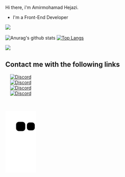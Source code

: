Hi there, i'm Amirmohamad Hejazi.
- I'm a Front-End Developer 

![](https://komarev.com/ghpvc/?username=Amirmohamadhejazi&style=flat&color=blueviolet)

![Anurag's github stats](https://github-readme-stats.vercel.app/api?username=Amirmohamadhejazi&show_icons=true&theme=radical&count_private=true)
[![Top Langs](https://github-readme-stats.vercel.app/api/top-langs/?username=Amirmohamadhejazi&layout=compact&theme=radical)](https://github.com/anuraghazra/github-readme-stats)

<img src="https://spotify-recently-played-readme.vercel.app/api?user=4h86kvn0oq4b2irftxds2c3ob">

<h2>Contact me with the following links</h2>
<div style="flex-direction: row ; display: flex ; flex-wrap: wrap ; width: 100% ; justify-content: space-between">
<div style="flex-direction: column ; display: flex ; justify-content: center ; align-items: center">
  
<a href="https://discord.com/users/991284573726060615" target="_blank">
<img src="https://uploads-ssl.webflow.com/5a0c28c1d98b1d000187498f/5c945c3d21f1ed239a16d8de_discord-512.png" alt="Discord" width="60px" height="60px"/>
</a>
  
<a href="https://discord.gg/r8wEFeQWPx" target="_blank">
<img src="https://images-ext-1.discordapp.net/external/axwZCkPEaIRSn_sabdnPymnnOkT_7bzvbQjeXY9ra9E/%3Fsize%3D1024/https/cdn.discordapp.com/icons/760482272733298759/a_2bd20bc55b80540b62ae3cf1621c4aae.gif" alt="Discord" width="60px" height="60px"/>
</a>
  
<a href="https://www.instagram.com/amirmohamad_hr/" target="_blank">
<img src="https://cdn-icons-png.flaticon.com/512/174/174855.png" alt="Discord" width="60px" height="60px"/>
</a>

<a href="https://t.me/Amirmohamad_hr" target="_blank">
<img src="https://upload.wikimedia.org/wikipedia/commons/thumb/8/82/Telegram_logo.svg/640px-Telegram_logo.svg.png" alt="Discord" width="60px" height="60px"/>
</a>

  <h2></h2>
  <a href="https://github.com/Amirmohamadhejazi" target="_blank">
  <img src="https://github.com/Amirmohamadhejazi/Amirmohamadhejazi/blob/output/github-contribution-grid-snake.svg" alt="sneke">
  </a>
